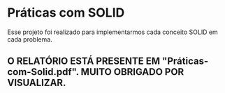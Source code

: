 <h1>Práticas com SOLID </h1>
<p>Esse projeto foi realizado para implementarmos cada conceito SOLID em cada problema.</p>
<h2> O RELATÓRIO ESTÁ PRESENTE EM "Práticas-com-Solid.pdf". MUITO OBRIGADO POR VISUALIZAR. </h2>
